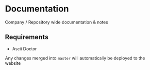 # Documentation

Company / Repository wide documentation &amp; notes

## Requirements

- Ascii Doctor

Any changes merged into `master` will automatically be deployed to the website
